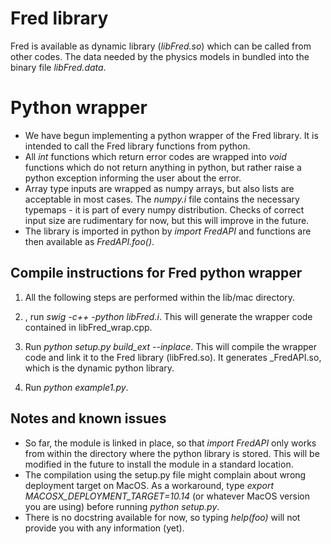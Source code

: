 # Fred library
Fred is available as dynamic library (*libFred.so*) which can be called from other codes. The data needed by the physics models in bundled into the binary file *libFred.data*.  

# Python wrapper
* We have begun implementing a python wrapper of the Fred library. It is intended to call the Fred library functions from python.
* All *int* functions which return error codes are wrapped into *void* functions which do not return anything in python, but rather raise a python exception informing the user about the error.
* Array type inputs are wrapped as numpy arrays, but also lists are acceptable in most cases. The *numpy.i* file contains the necessary typemaps - it is part of every numpy distribution. Checks of correct input size are rudimentary for now, but this will improve in the future.
* The library is imported in python by *import FredAPI* and functions are then available as *FredAPI.foo()*.

## Compile instructions for Fred python wrapper

1. All the following steps are performed within the lib/mac directory.

2. , run *swig -c++ -python libFred.i*. This will generate the wrapper code contained in libFred_wrap.cpp.

3. Run *python setup.py build_ext --inplace*. This will compile the wrapper code and link it to the Fred library (libFred.so). It generates \_FredAPI.so, which is the dynamic python library.

4. Run *python example1.py*.

## Notes and known issues
* So far, the module is linked in place, so that *import FredAPI* only works from within the directory where the python library is stored. This will be modified in the future to install the module in a standard location.
* The compilation using the setup.py file might complain about wrong deployment target on MacOS. As a workaround, type *export MACOSX_DEPLOYMENT_TARGET=10.14* (or whatever MacOS version you are using) before running *python setup.py*.
* There is no docstring available for now, so typing *help(foo)* will not provide you with any information (yet).
